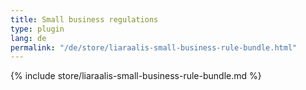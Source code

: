 ```yaml
---
title: Small business regulations
type: plugin
lang: de
permalink: "/de/store/liaraalis-small-business-rule-bundle.html"
---
```


{% include store/liaraalis-small-business-rule-bundle.md %}
